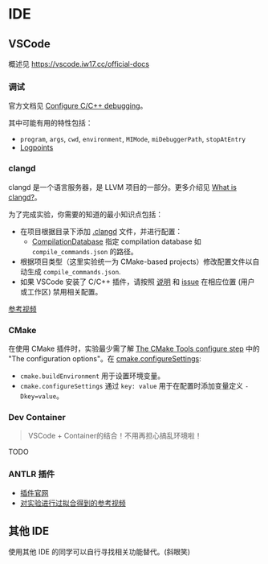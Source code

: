 # IDE

## VSCode

概述见 <https://vscode.iw17.cc/official-docs>

### 调试

官方文档见 [Configure C/C++ debugging](https://code.visualstudio.com/docs/cpp/launch-json-reference)。

其中可能有用的特性包括：

- `program`, `args`, `cwd`, `environment`, `MIMode`, `miDebuggerPath`, `stopAtEntry`
- [Logpoints](https://code.visualstudio.com/docs/debugtest/debugging#_logpoints)

### clangd

clangd 是一个语言服务器，是 LLVM 项目的一部分。更多介绍见 [What is clangd?](https://clangd.llvm.org/)。

为了完成实验，你需要的知道的最小知识点包括：

- 在项目根据目录下添加 [.clangd](https://clangd.llvm.org/config#files) 文件，并进行配置：
  - [CompilationDatabase](https://clangd.llvm.org/config#compilationdatabase) 指定 compilation database 如 `compile_commands.json` 的路径。
- 根据项目类型（这里实验统一为 CMake-based projects）修改配置文件以自动生成 `compile_commands.json`.
- 如果 VSCode 安装了 C/C++ 插件，请按照 [说明](https://stackoverflow.com/questions/77958376/visual-code-conflict-between-clangd-and-c-c-intellisense) 和 [issue](https://github.com/clangd/vscode-clangd/issues/595) 在相应位置 (用户或工作区) 禁用相关配置。

[参考视频](https://www.bilibili.com/video/BV1C5PoeeEtA/?share_source=copy_web&vd_source=3a6b48c4cf1aa32946e17fa3e975e564)

### CMake

在使用 CMake 插件时，实验最少需了解 [The CMake Tools configure step](https://github.com/microsoft/vscode-cmake-tools/blob/main/docs/configure.md#the-cmake-tools-configure-step) 中的 "The configuration options"。在 [cmake.configureSettings](https://github.com/microsoft/vscode-cmake-tools/blob/main/docs/cmake-settings.md#cmake-settings):

- `cmake.buildEnvironment` 用于设置环境变量。
- `cmake.configureSettings` 通过 `key: value` 用于在配置时添加变量定义 `-Dkey=value`。

### Dev Container

> VSCode + Container的结合！不用再担心搞乱环境啦！

TODO

### ANTLR 插件

- [插件官网](https://github.com/mike-lischke/vscode-antlr4)
- [对实验进行过拟合得到的参考视频](https://www.bilibili.com/video/BV1ciPdehEbB/?share_source=copy_web&vd_source=3a6b48c4cf1aa32946e17fa3e975e564)

## 其他 IDE

使用其他 IDE 的同学可以自行寻找相关功能替代。(斜眼笑)

